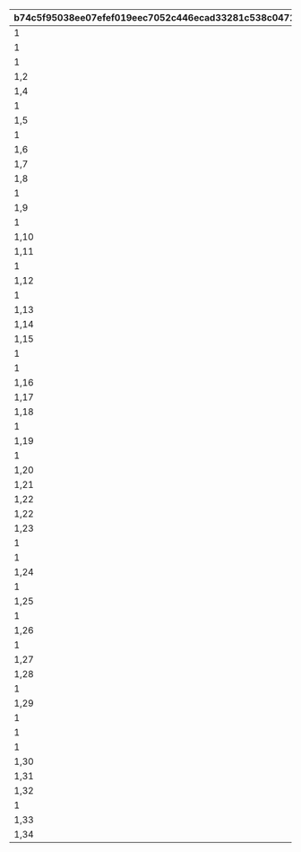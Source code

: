 |b74c5f95038ee07efef019eec7052c446ecad33281c538c0471f672fa2a5900c|c6167685c48993262ffd783e1229edfde65666b0b759b63b1250a63b36627ea6|93cab07ff7a91c3ab35717737a62fbd68a9d0eebcef4aa94c21dc249c56fd4b6|fbe5de8cd9235481014c4a25cb4732f39b0e4b27ed59f8daf3e5b7bc808f6fb1|165e603f3ab73479a9aa865bb4396098591e2661d95d09ae160af00ed985b847|fcf9ef3648193cbe865818c1a9d9b1bfbce3c378ada6fb917db4953522279e6d|428c10884bcc60a54c512054f2db59b35f83dff1e72559c08604c0d5771e520d|9c8345f9b6e9b617b75913ed3e4a40d7fa48984754371b7ce0aef0684a449dfc|0ecd3097122760e691c76f29f96c26034891fc203d13dfb2c91308010a936397|22bf5fdfcfda145d7bba90908df67a82ead1fc7162907ef60c81b79273c6f031|917ec11c78770c74d598e894a340fc426744e59d14c8304d82f0ed6a5087eff8|0d2719087ee97132d9847ee9b3785edb5bb4afdee98a824365416ef92a7bf2c7|e184bce44a26ce502e586d847deef147e067e5c0d14bec75134d11fcb57c5077|
| --- | --- | --- | --- | --- | --- | --- | --- | --- | --- | --- | --- | --- |
|1|2020/03/16 15:00:00|0|10001|0|5032|0|0|2030/04/19 15:00:00|-6|0|2018/03/31 15:00:00|20001|
|1|2020/04/15 15:00:00|0|10002|0|8135|0|0|2030/04/19 15:00:00|-3|0|2018/04/30 15:00:00|20002|
|1|2020/05/15 15:00:00|0|10003|0|201|0|0|2030/04/19 15:00:00|-8|0|2018/05/25 16:00:00|20003|
|1,2|2020/06/19 15:00:00|0|10004|0|3394|0|0|2030/04/19 15:00:00|-5|0|2018/06/30 12:00:00|20004|
|1,4|2020/07/20 15:00:00|0|10005|0|3060|0|0|2030/04/19 15:00:00|-3|0|2018/07/31 12:00:00|20005|
|1|2020/08/19 15:00:00|0|10006|0|1412|0|0|2030/04/19 15:00:00|-5|0|2018/08/31 12:00:00|20006|
|1,5|2020/09/23 15:00:00|0|10007|0|3481|0|0|2030/04/19 15:00:00|-2|0|2018/09/30 12:00:00|20007|
|1|2020/10/19 15:00:00|0|10008|0|3490|0|0|2030/04/19 15:00:00|-3|0|2018/10/31 12:00:00|20008|
|1,6|2020/11/24 15:00:00|0|10009|0|5402|0|0|2030/04/19 15:00:00|0|0|2018/11/30 12:00:00|20009|
|1,7|2020/12/22 15:00:00|0|10010|0|2192|0|0|2030/04/19 15:00:00|-5|0|2018/12/31 12:00:00|20010|
|1,8|2021/01/25 15:00:00|0|10011|0|5034|0|0|2030/04/19 15:00:00|0|0|2019/01/31 12:00:00|20011|
|1|2021/02/18 15:00:00|0|10012|0|402|0|0|2030/04/19 15:00:00|-5|0|2019/02/22 15:00:00|20012|
|1,9|2021/03/23 15:00:00|0|10013|0|22|0|0|2030/04/19 15:00:00|-5|0|2019/03/31 15:00:00|20013|
|1|2021/04/16 15:00:00|0|10015|0|2174|0|0|2030/04/19 15:00:00|-8|0|2019/04/30 12:00:00|20014|
|1,10|2021/05/18 15:00:00|0|10019|0|2222|0|0|2030/04/19 15:00:00|3|0|2019/06/30 15:00:00|20015|
|1,11|2021/06/18 15:00:00|0|10021|0|6040|0|0|2030/04/19 15:00:00|0|0|2019/07/31 12:00:00|20016|
|1|2021/07/16 15:00:00|0|10023|0|6481|0|0|2030/04/19 15:00:00|-4|0|2019/08/31 12:00:00|20017|
|1,12|2021/08/16 15:00:00|0|10025|0|8134|0|0|2030/04/19 15:00:00|0|0|2019/09/30 12:00:00|20018|
|1|2021/09/16 15:00:00|0|10027|0|3480|0|0|2030/04/19 15:00:00|-2|0|2019/10/31 12:00:00|20019|
|1,13|2021/10/19 15:00:00|0|10029|0|5283|0|0|2030/04/19 15:00:00|-5|0|2019/11/30 12:00:00|20020|
|1,14|2021/11/16 15:00:00|0|10031|0|1311|0|0|2030/04/19 15:00:00|-4|0|2019/12/31 12:00:00|20021|
|1,15|2021/12/16 15:00:00|0|10033|0|6055|0|0|2030/04/19 15:00:00|-7|0|2020/01/31 12:00:00|20022|
|1|2022/01/17 15:00:00|0|10038|0|2022|0|0|2030/04/19 15:00:00|-5|0|2020/03/31 12:00:00|20023|
|1|2022/02/18 15:00:00|0|10040|0|6011|0|0|2030/04/19 15:00:00|-10|0|2020/04/24 15:00:00|20024|
|1,16|2022/03/17 15:00:00|0|10042|0|5221|0|0|2030/04/19 15:00:00|-5|0|2020/05/25 15:00:00|20025|
|1,17|2022/04/18 15:00:00|0|10044|0|3040|0|0|2030/04/19 15:00:00|10|0|2020/06/30 12:00:00|20026|
|1,18|2022/05/18 15:00:00|0|10046|0|6120|0|0|2030/04/19 15:00:00|10|0|2020/07/31 12:00:00|20027|
|1|2022/06/16 15:00:00|0|10048|0|5033|0|0|2030/04/19 15:00:00|-5|0|2020/08/31 12:00:00|20028|
|1,19|2022/07/19 8:00:00|0|10050|0|5151|0|0|2030/04/19 15:00:00|0|0|2020/09/30 12:00:00|20029|
|1|2022/08/16 15:00:00|0|10052|0|6056|0|0|2030/04/19 15:00:00|-8|0|2020/10/31 12:00:00|20030|
|1,20|2022/09/17 15:00:00|0|10054|0|3351|0|0|2030/04/19 15:00:00|0|0|2020/11/30 12:00:00|20031|
|1,21|2022/10/16 15:00:00|0|10056|0|2191|0|0|2030/04/19 15:00:00|0|0|2020/12/31 12:00:00|20032|
|1,22|2022/11/17 15:00:00|0|10058|0|1122|0|0|2030/04/19 15:00:00|0|0|2021/01/31 12:00:00|20033|
|1,22|2022/11/17 15:00:00|0|10059|20033|1123|0|0|2030/04/19 15:00:00|0|0|2021/02/10 12:00:00|20034|
|1,23|2022/12/19 15:00:00|0|10061|0|2194|0|0|2030/04/19 15:00:00|12|0|2021/02/28 12:00:00|20035|
|1|2023/01/16 15:00:00|0|10064|0|5010|0|0|2030/04/19 15:00:00|0|0|2021/02/28 12:00:00|20036|
|1|2023/02/16 15:00:00|0|10066|0|144|0|0|2030/04/19 15:00:00|0|0|2021/04/30 12:00:00|20037|
|1,24|2023/03/16 15:00:00|0|10068|0|121|0|0|2030/04/19 15:00:00|0|0|2021/05/31 12:00:00|20038|
|1|2023/04/17 15:00:00|0|10070|0|394|0|0|2030/04/19 15:00:00|0|0|2021/06/30 12:00:00|20039|
|1,25|2023/05/16 15:00:00|0|10072|0|1082|0|0|2030/04/19 15:00:00|0|0|2021/07/31 12:00:00|20040|
|1|2023/06/16 15:00:00|0|10074|0|181|0|0|2030/04/19 15:00:00|0|0|2021/08/31 12:00:00|20041|
|1,26|2023/07/18 15:00:00|0|10076|0|5084|0|0|2030/04/19 15:00:00|0|0|2021/09/30 12:00:00|20042|
|1|2023/08/18 15:00:00|0|10078|0|6054|0|0|2030/04/19 15:00:00|0|0|2021/10/31 12:00:00|20043|
|1,27|2023/09/19 15:00:00|0|10080|0|6381|0|0|2030/04/19 15:00:00|0|0|2021/11/30 12:00:00|20044|
|1,28|2023/10/16 15:00:00|0|10082|0|2193|0|0|2030/04/19 15:00:00|0|0|2021/12/31 12:00:00|20045|
|1|2023/11/16 15:00:00|0|10084|0|8163|0|0|2030/04/19 15:00:00|0|0|2022/01/31 12:00:00|20046|
|1,29|2023/11/16 15:00:00|0|10085|20046|8164|0|0|2030/04/19 15:00:00|0|0|2022/02/07 12:00:00|20047|
|1|2023/12/18 15:00:00|0|10088|0|2201|0|0|2030/04/19 15:00:00|0|0|2022/02/28 12:00:00|20048|
|1|2024/01/17 15:00:00|0|10090|0|430|0|0|2030/04/19 15:00:00|0|0|2022/03/31 12:00:00|20049|
|1|2024/03/18 15:00:00|0|10092|0|351|0|0|2030/04/19 15:00:00|0|0|2022/04/30 12:00:00|20050|
|1,30|2024/04/18 15:00:00|0|10094|0|392|0|0|2030/04/19 15:00:00|0|0|2022/05/25 15:00:00|20051|
|1,31|2024/06/17 15:00:00|0|10096|0|3402|0|0|2030/04/19 15:00:00|0|0|2022/06/30 12:00:00|20052|
|1,32|2024/07/16 15:00:00|0|10098|0|8132|0|0|2030/04/19 15:00:00|0|0|2022/07/31 12:00:00|20053|
|1|2024/08/16 15:00:00|0|10100|0|6057|0|0|2030/04/19 15:00:00|0|0|2022/08/31 12:00:00|20054|
|1,33|2024/09/17 15:00:00|0|10102|0|5200|0|0|2030/04/19 15:00:00|0|0|2022/09/30 12:00:00|20055|
|1,34|2024/10/16 15:00:00|0|10104|0|3479|0|0|2030/04/19 15:00:00|0|0|2022/10/31 12:00:00|20056|